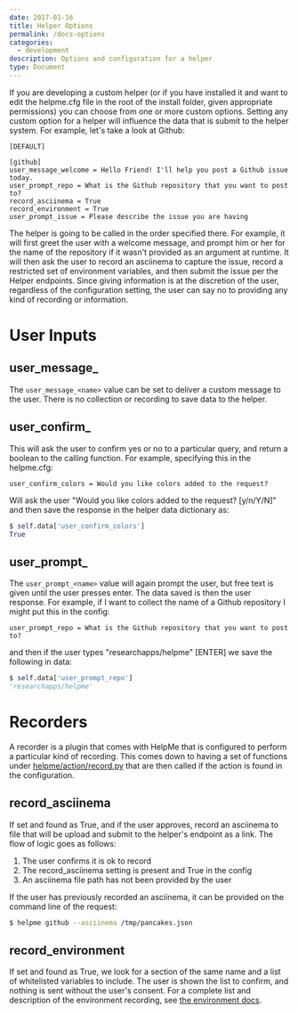 ```yaml
---
date: 2017-01-16
title: Helper Options
permalink: /docs-options
categories:
  - development
description: Options and configuration for a helper
type: Document
---
```


If you are developing a custom helper (or if you have installed it and want to
edit the helpme.cfg file in the root of the install folder, given appropriate permissions)
you can choose from one or more custom options. Setting any custom option for a helper
will influence the data that is submit to the helper system. For example, let's take
a look at Github:


```
[DEFAULT]

[github]
user_message_welcome = Hello Friend! I'll help you post a Github issue today.
user_prompt_repo = What is the Github repository that you want to post to?
record_asciinema = True
record_environment = True
user_prompt_issue = Please describe the issue you are having
```

The helper is going to be called in the order specified there. For example, 
it will first greet the user with a welcome message, and prompt him or her for
the name of the repository if it wasn't provided as an argument at runtime.
It will then ask the user to record an asciinema to capture the issue, 
record a restricted set of environment variables, and then submit the issue 
per the Helper endpoints. Since giving information is at the discretion of the
user, regardless of the configuration setting, the user can say no to providing
any kind of recording or information.

# User Inputs

## user_message_<name>
The `user_message_<name>` value can be set to deliver a custom message to the
user. There is no collection or recording to save data to the helper.

## user_confirm_<name>
This will ask the user to confirm yes or no to a particular query, and return
a boolean to the calling function. For example, specifying this in the 
helpme.cfg:

```
user_confirm_colors = Would you like colors added to the request?
```

Will ask the user "Would you like colors added to the request? [y/n/Y/N]" and
then save the response in the helper data dictionary as:

```python
$ self.data['user_confirm_colors']
True
```

## user_prompt_<name>
The `user_prompt_<name>` value will again prompt the user, but free text is given
until the user presses enter. The data saved is then the user response. For example,
if I want to collect the name of a Github repository I might put this in the config:

```
user_prompt_repo = What is the Github repository that you want to post to?
```

and then if the user types "researchapps/helpme" [ENTER] we save the following
in data:

```python
$ self.data['user_prompt_repo']
'researchapps/helpme'
```

# Recorders
A recorder is a plugin that comes with HelpMe that is configured to perform
a particular kind of recording. This comes down to having a set of functions
under [helpme/action/record.py](../../helpme/action/record.py) that are then
called if the action is found in the configuration.

## record_asciinema
If set and found as True, and if the user approves, record an asciinema to file
that will be upload and submit to the helper's endpoint as a link. The flow of logic
goes as follows:

  1. The user confirms it is ok to record
  2. The record_asciinema setting is present and True in the config
  3. An asciinema file path has not been provided by the user

If the user has previously recorded an asciinema, it can be provided on the command
line of the request:

```bash
$ helpme github --asciinema /tmp/pancakes.json
```

## record_environment
If set and found as True, we look for a section of the same name and a list
of whitelisted variables to include. The user is shown the list to confirm, and
nothing is sent without the user's consent. For a complete list and description
of the environment recording, see [the environment docs](/helpme/docs-environment).
